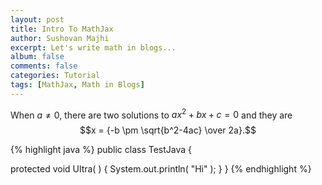 ```yaml
---
layout: post
title: Intro To MathJax
author: Sushovan Majhi
excerpt: Let's write math in blogs...
album: false
comments: false
categories: Tutorial
tags: [MathJax, Math in Blogs]
---
```


When $a \ne 0$, there are two solutions to $ax^2 + bx + c = 0$ and they are
$$x = {-b \pm \sqrt{b^2-4ac} \over 2a}.$$

{% highlight java %}
public class TestJava {

protected void Ultra( ) {
System.out.println( "Hi" );
}
}
{% endhighlight %}
